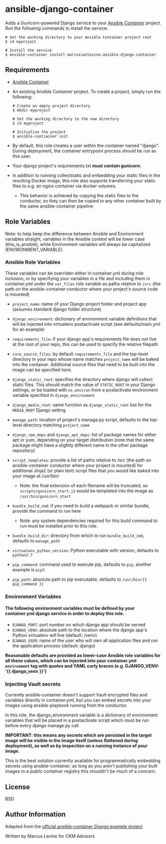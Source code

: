 # ansible-django-container

Adds a Gunicorn-powered Django service to your [Ansible Container](https://github.com/ansible/ansible-container) project. Run the following commands
to install the service:

```
# Set the working directory to your Ansible Container project root
$ cd myproject

# Install the service
$ ansible-container install marcusianlevine.ansible-django-container
```

## Requirements

- [Ansible Container](https://github.com/ansible/ansible-container)
- An existing Ansible Container project. To create a project, simply run the following:
    ```
    # Create an empty project directory
    $ mkdir myproject

    # Set the working directory to the new directory
    $ cd myproject

    # Initialize the project
    $ ansible-contiainer init
    ```

- By default, this role creates a user within the container named "django". During deployment, the container entrypoint process should be run as this user.
- Your django project's requirements.txt **must contain gunicorn**.
- In addition to running collectstatic and embedding your static files in the resulting Docker image, this role also supports transferring your static files to e.g. an nginx container via docker volumes.
    - This behavior is achieved by copying the static files to the conductor, so they can then be copied to any other container built by the same ansible-container pipeline

## Role Variables

Note: to help keep the difference between Ansible and Environment variables straight, variables in the Ansible context will be lower case (this_is_ansible), while Environment variables will always be capitalized (ENVIRONMENT_VARIABLE).

### Ansible Role Variables

These variables can be overriden either in container.yml during role inclusion, or by specifying your variables in a file and including them in container.yml under the `var_files` role variable as paths relative to `/src` (the path on the ansible-container conductor where your project's source code is mounted) 

- `project_name`: name of your Django project folder and project app (assumes standard django folder structure)
- `django_environment`: dictionary of environment variable definitions that will be injected into virtualenv postactivate script (see defaults/main.yml for an example)
- `requirements_file`: if your django app's requirements file does not live at the root of your repo, this can be used to specify the relative filepath
- `core_source_files`: by default `requirements_file` and the top-level directory in your repo whose name matches `project_name` will be baked into the container. Additional source files that need to be built into the image can be specified here.
- `django_static_root`: specifies the directory where django will collect static files. This should match the value of `STATIC_ROOT` in your Django settings, or be loaded with `os.environ` from a postactivate environment variable specified in `django_environment`
- `django_media_root`: same function as `django_static_root` but for the `MEDIA_ROOT` Django setting
- `manage_path`: location of project's manage.py script, defaults to the top-level directory matching `project_name`
- `django_rpm_deps` and `django_apt_deps`: list of package names for either apt or yum, depending on your target distribution (note that the same package might have a slightly different name in the other package repository)
- `script_templates`: provide a list of paths relative to /src (the path on ansible-container conductor where your project is mounted) for additional Jinja2 (or plain text) script files that you would like baked into your image at /usr/bin/
    - Note: the final extension of each filename will be truncated, so `scripts/gunicorn_start.j2` would be templated into the image as `/usr/bin/gunicorn_start`

- `bundle_build_cmd`: if you need to build a webpack or similar bundle, provide the command to run here
    - Note: any system dependencies required for this build command to run must be installed prior to this role.
- `bundle_build_dir`: directory from which to run `bundle_build_cmd`, defaults to `manage_path`
- `virtualenv_python_version`: Python executable with version, defaults to `python2.7`
- `pip_command`: command used to execute pip, defaults to `pip`, another example is `pip3`
- `pip_path`: absolute path to pip executable, defaults to `/usr/bin/{{ pip_command }}`

### Environment Variables
#### The following environment variables must be defined by your container.yml django service in order to deploy this role.
- `DJANGO_PORT`: port number on which django app should be served
- `DJANGO_VENV`: absolute path to the location where the django app's Python virtualenv will live (default: /venv)
- `DJANGO_USER`: name of the user who will own all application files and run the application process (default: django)

**Reasonable defaults are provided as lower-case Ansible role variables for all these values, which can be injected into your container.yml `environment` tag with quotes and YAML curly braces (e.g. DJANGO_VENV: '{{ django_venv }}')**

### Injecting Vault secrets
Currently ansible-container doesn't support Vault encrypted files and variables directly in container.yml, but you can embed secrets into your images using ansible-playbook running from the conductor.

In this role, the django_environment variable is a dictionary of environment variables that will be placed in a postactivate script which must be run before every django manage.py call

**IMPORTANT: this means any secrets which are persisted in the target image will be visible in the image itself (unless flattened during deployment), as well as by inspection on a running instance of your image.**

This is the best solution currently available for programmatically embedding secrets using ansible-container; as long as you aren't publishing your built images to a public container registry this shouldn't be much of a concern.

## License

BSD

## Author Information

Adapted from the [official ansible-container Django example project](https://github.com/ansible/django-gulp-nginx)

Written by Marcus Levine for CKM Advisors
